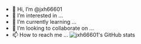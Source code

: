 - 👋 Hi, I’m @jxh66601
- 👀 I’m interested in ...
- 🌱 I’m currently learning ...
- 💞️ I’m looking to collaborate on ...
- 📫 How to reach me ...
![jxh66601's GitHub stats](https://github-readme-stats.vercel.app/api?username=jxh66610&count_private=true)
<!---
jxh66601/jxh66601 is a ✨ special ✨ repository because its `README.md` (this file) appears on your GitHub profile.
You can click the Preview link to take a look at your changes.
--->
